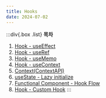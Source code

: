 ```yaml
---
title: Hooks
date: 2024-07-02
---
```


:::div{.box .list}
**목차**

1. [Hook - useEffect](/basecamp-react/chapter03/03-1)
2. [Hook - useRef](/basecamp-react/chapter03/03-2)
3. [Hook - useMemo](/basecamp-react/chapter03/03-3)
4. [Hook - useContext](/basecamp-react/chapter03/03-4)
5. [Context(ContextAPI)](/basecamp-react/chapter03/03-5)
6. [useState - Lazy initialize](/basecamp-react/chapter03/03-6)
7. [Functional Component - Hook Flow](/basecamp-react/chapter03/03-7)
8. [Hook - Custom Hook](/basecamp-react/chapter03/03-8)
   :::
